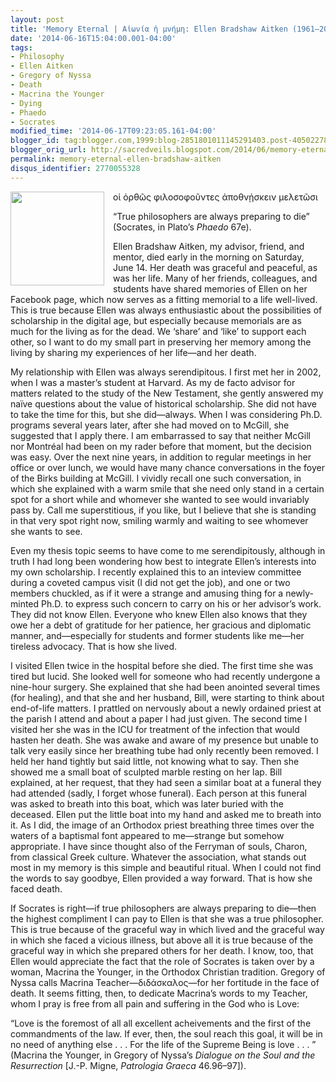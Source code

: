 ```yaml
---
layout: post
title: 'Memory Eternal | Αἰωνία ἡ μνήμη: Ellen Bradshaw Aitken (1961–2014)'
date: '2014-06-16T15:04:00.001-04:00'
tags:
- Philosophy
- Ellen Aitken
- Gregory of Nyssa
- Death
- Macrina the Younger
- Dying
- Phaedo
- Socrates
modified_time: '2014-06-17T09:23:05.161-04:00'
blogger_id: tag:blogger.com,1999:blog-2851801011145291403.post-4050227880071404881
blogger_orig_url: http://sacredveils.blogspot.com/2014/06/memory-eternal-ellen-aitken-19612014.html
permalink: memory-eternal-ellen-bradshaw-aitken
disqus_identifier: 2770055328
---
```


<img style="float: left; width: 150px; margin-right: 1em;" title="" src="http://publications.mcgill.ca/reporter/files/2014/06/aitken_090826-111252-5232.web_.jpg" alt="" width="" height="" border="0">

οἱ ὀρθῶς φιλοσοφοῦντες ἀποθνῄσκειν μελετῶσι

“True philosophers are always preparing to die” (Socrates, in Plato’s *Phaedo* 67e).

Ellen Bradshaw Aitken, my advisor, friend, and mentor, died early in the morning on Saturday, June 14. Her death was graceful and peaceful, as was her life. Many of her friends, colleagues, and students have shared memories of Ellen on her Facebook page, which now serves as a fitting memorial to a life well-lived. This is true because Ellen was always enthusiastic about the possibilities of scholarship in the digital age, but especially because memorials are as much for the living as for the dead. We ‘share’ and ‘like’ to support each other, so I want to do my small part in preserving her memory among the living by sharing my experiences of her life—and her death.

My relationship with Ellen was always serendipitous. I first met her in 2002, when I was a master’s student at Harvard. As my de facto advisor for matters related to the study of the New Testament, she gently answered my naïve questions about the value of historical scholarship. She did not have to take the time for this, but she did—always. When I was considering Ph.D. programs several years later, after she had moved on to McGill, she suggested that I apply there. I am embarrassed to say that neither McGill nor Montréal had been on my rader before that moment, but the decision was easy. Over the next nine years, in addition to regular meetings in her office or over lunch, we would have many chance conversations in the foyer of the Birks building at McGill. I vividly recall one such conversation, in which she explained with a warm smile that she need only stand in a certain spot for a short while and whomever she wanted to see would invariably pass by. Call me superstitious, if you like, but I believe that she is standing in that very spot right now, smiling warmly and waiting to see whomever she wants to see.

Even my thesis topic seems to have come to me serendipitously, although in truth I had long been wondering how best to integrate Ellen’s interests into my own scholarship. I recently explained this to an inteview committee during a coveted campus visit (I did not get the job), and one or two members chuckled, as if it were a strange and amusing thing for a newly-minted Ph.D. to express such concern to carry on his or her advisor’s work. They did not know Ellen. Everyone who knew Ellen also knows that they owe her a debt of gratitude for her patience, her gracious and diplomatic manner, and—especially for students and former students like me—her tireless advocacy. That is how she lived.

I visited Ellen twice in the hospital before she died. The first time she was tired but lucid. She looked well for someone who had recently undergone a nine-hour surgery. She explained that she had been anointed several times (for healing), and that she and her husband, Bill, were starting to think about end-of-life matters. I prattled on nervously about a newly ordained priest at the parish I attend and about a paper I had just given. The second time I visited her she was in the ICU for treatment of the infection that would hasten her death. She was awake and aware of my presence but unable to talk very easily since her breathing tube had only recently been removed. I held her hand tightly but said little, not knowing what to say. Then she showed me a small boat of sculpted marble resting on her lap. Bill explained, at her request, that they had seen a similar boat at a funeral they had attended (sadly, I forget whose funeral). Each person at this funeral was asked to breath into this boat, which was later buried with the deceased. Ellen put the little boat into my hand and asked me to breath into it. As I did, the image of an Orthodox priest breathing three times over the waters of a baptismal font appeared to me—strange but somehow appropriate. I have since thought also of the Ferryman of souls, Charon, from classical Greek culture. Whatever the association, what stands out most in my memory is this simple and beautiful ritual. When I could not find the words to say goodbye, Ellen provided a way forward. That is how she faced death.

If Socrates is right—if true philosophers are always preparing to die—then the highest compliment I can pay to Ellen is that she was a true philosopher. This is true because of the graceful way in which lived and the graceful way in which she faced a vicious illness, but above all it is true because of the graceful way in which she prepared others for her death. I know, too, that Ellen would appreciate the fact that the role of Socrates is taken over by a woman, Macrina the Younger, in the Orthodox Christian tradition. Gregory of Nyssa calls Macrina Teacher—διδάσκαλος—for her fortitude in the face of death. It seems fitting, then, to dedicate Macrina’s words to my Teacher, whom I pray is free from all pain and suffering in the God who is Love:

“Love is the foremost of all all excellent acheivements and the first of the commandments of the law. If ever, then, the soul reach this goal, it will be in no need of anything else&nbsp;.&nbsp;.&nbsp;. For the life of the Supreme Being is love .&nbsp;.&nbsp;.&nbsp;” (Macrina the Younger, in Gregory of Nyssa’s *Dialogue on the Soul and the Resurrection* [J.-P. Migne, *Patrologia Graeca* 46.96–97]).